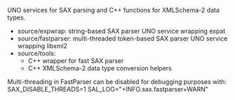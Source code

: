 UNO services for SAX parsing and C++ functions for XMLSchema-2 data types.

* source/expwrap:
    string-based SAX parser UNO service wrapping expat
* source/fastparser:
    multi-threaded token-based SAX parser UNO service wrapping libxml2
* source/tools:
    + C++ wrapper for fast SAX parser
    + C++ XMLSchema-2 data type conversion helpers

Multi-threading in FastParser can be disabled for debugging purposes with:
SAX_DISABLE_THREADS=1 SAL_LOG="+INFO.sax.fastparser+WARN"

